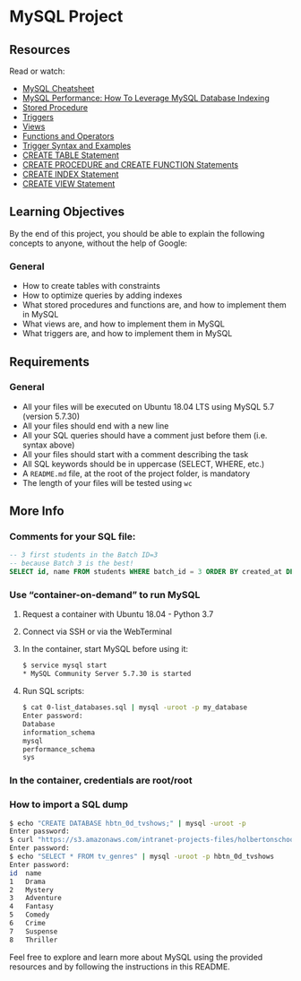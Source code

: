 # MySQL Project

## Resources
Read or watch:

- [MySQL Cheatsheet](https://intranet.alxswe.com/rltoken/8w9di_hk19DIMSBEV3EayQ)
- [MySQL Performance: How To Leverage MySQL Database Indexing](https://intranet.alxswe.com/rltoken/2GJbZ48zRPA70o2YhTdH7g)
- [Stored Procedure](https://intranet.alxswe.com/rltoken/K180X2OCzb6gzPngjn-EIg)
- [Triggers](https://intranet.alxswe.com/rltoken/cJ1qA4o-rRm4rWIsqYKSZg)
- [Views](https://intranet.alxswe.com/rltoken/vHg1z3UAOcWMvOt8xZHeiA)
- [Functions and Operators](https://intranet.alxswe.com/rltoken/g-c1m6iljScpi4LeqxBRqQ)
- [Trigger Syntax and Examples](https://intranet.alxswe.com/rltoken/gLVwKjQfRL0Jr_nWqAS7VQ)
- [CREATE TABLE Statement](https://intranet.alxswe.com/rltoken/X789nJ22H6HVh1uCQPl0lg)
- [CREATE PROCEDURE and CREATE FUNCTION Statements](https://intranet.alxswe.com/rltoken/mfrWMt1KL3NHXblJykMgZg)
- [CREATE INDEX Statement](https://intranet.alxswe.com/rltoken/oCu8Rg9WfKyF4BhTt8dZGQ)
- [CREATE VIEW Statement](https://intranet.alxswe.com/rltoken/FEZNlZFKZmD1ISnLINkCwQ)

## Learning Objectives
By the end of this project, you should be able to explain the following concepts to anyone, without the help of Google:

### General
- How to create tables with constraints
- How to optimize queries by adding indexes
- What stored procedures and functions are, and how to implement them in MySQL
- What views are, and how to implement them in MySQL
- What triggers are, and how to implement them in MySQL

## Requirements
### General
- All your files will be executed on Ubuntu 18.04 LTS using MySQL 5.7 (version 5.7.30)
- All your files should end with a new line
- All your SQL queries should have a comment just before them (i.e. syntax above)
- All your files should start with a comment describing the task
- All SQL keywords should be in uppercase (SELECT, WHERE, etc.)
- A `README.md` file, at the root of the project folder, is mandatory
- The length of your files will be tested using `wc`

## More Info

### Comments for your SQL file:
```sql
-- 3 first students in the Batch ID=3
-- because Batch 3 is the best!
SELECT id, name FROM students WHERE batch_id = 3 ORDER BY created_at DESC LIMIT 3;
```

### Use “container-on-demand” to run MySQL
1. Request a container with Ubuntu 18.04 - Python 3.7
2. Connect via SSH or via the WebTerminal
3. In the container, start MySQL before using it:
    ```sh
    $ service mysql start
    * MySQL Community Server 5.7.30 is started
    ```

4. Run SQL scripts:
    ```sh
    $ cat 0-list_databases.sql | mysql -uroot -p my_database
    Enter password:
    Database
    information_schema
    mysql
    performance_schema
    sys
    ```

### In the container, credentials are root/root

### How to import a SQL dump
```sh
$ echo "CREATE DATABASE hbtn_0d_tvshows;" | mysql -uroot -p
Enter password:
$ curl "https://s3.amazonaws.com/intranet-projects-files/holbertonschool-higher-level_programming+/274/hbtn_0d_tvshows.sql" -s | mysql -uroot -p hbtn_0d_tvshows
Enter password:
$ echo "SELECT * FROM tv_genres" | mysql -uroot -p hbtn_0d_tvshows
Enter password:
id  name
1   Drama
2   Mystery
3   Adventure
4   Fantasy
5   Comedy
6   Crime
7   Suspense
8   Thriller
```

Feel free to explore and learn more about MySQL using the provided resources and by following the instructions in this README.
